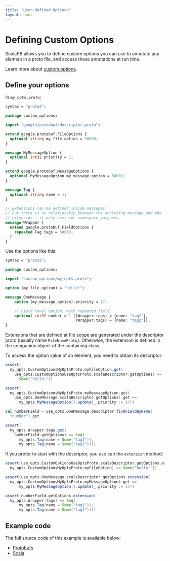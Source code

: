 ```yaml
---
title: "User-defined Options"
layout: docs
---
```


# Defining Custom Options

ScalaPB allows you to define custom options you can use to annotate any
element in a proto file, and access these annotations at run time.

Learn more about [custom options](https://developers.google.com/protocol-buffers/docs/proto#customoptions).


## Define your options

In `my_opts.proto`:

```protobuf
syntax = "proto2";

package custom_options;

import "google/protobuf/descriptor.proto";

extend google.protobuf.FileOptions {
  optional string my_file_option = 50000;
}

message MyMessageOption {
  optional int32 priority = 1;
}

extend google.protobuf.MessageOptions {
  optional MyMessageOption my_message_option = 50001;
}

message Tag {
  optional string name = 1;
}

// Extensions can be defined inside messages,
// But there is no relationship between the enclosing message and the
// extension - it only uses for namespace purposes.
message Wrapper {
  extend google.protobuf.FieldOptions {
    repeated Tag tags = 50003;
  }
}
```

Use the options like this:

```protobuf
syntax = "proto2";

package custom_options;

import "custom_options/my_opts.proto";

option (my_file_option) = "hello!";

message OneMessage {
    option (my_message_option).priority = 17;

    // Field level option, with repeated field.
    optional int32 number = 1 [(Wrapper.tags) = {name: "tag1"},
                               (Wrapper.tags) = {name: "tag2"}];
}
```

Extensions that are defined at file scope are generated under the descriptor
proto (usually name `FileNameProto`). Otherwise, the extension is defined in
the companion object of the containing class.

To access the option value of an element, you need to obtain its descriptor:

```scala
assert(
  my_opts.CustomOptionsMyOptsProto.myFileOption.get(
    use_opts.CustomOptionsUseOptsProto.scalaDescriptor.getOptions) ==
      Some("hello!"))

assert(
  my_opts.CustomOptionsMyOptsProto.myMessageOption.get(
    use_opts.OneMessage.scalaDescriptor.getOptions).get ==
      my_opts.MyMessageOption().update(_.priority := 17))

val numberField = use_opts.OneMessage.descriptor.findFieldByName(
  "number").get

assert(
  my_opts.Wrapper.tags.get(
    numberField.getOptions) == Seq(
      my_opts.Tag(name = Some("tag1")),
      my_opts.Tag(name = Some("tag2"))))
```

If you prefer to start with the descriptor, you use can the `extension`
method:

```scala
assert(use_opts.CustomOptionsUseOptsProto.scalaDescriptor.getOptions.extension(
  my_opts.CustomOptionsMyOptsProto.myFileOption) == Some("hello!"))

assert(use_opts.OneMessage.scalaDescriptor.getOptions.extension(
  my_opts.CustomOptionsMyOptsProto.myMessageOption).get ==
      my_opts.MyMessageOption().update(_.priority := 17))

assert(numberField.getOptions.extension(
  my_opts.Wrapper.tags) == Seq(
      my_opts.Tag(name = Some("tag1")),
      my_opts.Tag(name = Some("tag2"))))
```

## Example code

The full source code of this example is available below:

- [Protobufs](https://github.com/scalapb/ScalaPB/tree/master/examples/custom_options/src/main/protobuf/custom_options)
- [Scala](https://github.com/scalapb/ScalaPB/tree/master/examples/custom_options/src/main/scala/custom_options)

